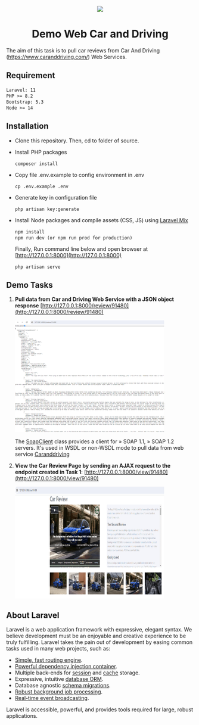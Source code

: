 <p align="center"><a href="https://laravel.com" target="_blank"><img src="https://raw.githubusercontent.com/laravel/art/master/logo-lockup/5%20SVG/2%20CMYK/1%20Full%20Color/laravel-logolockup-cmyk-red.svg" width="400"></a></p>

<h1 align="center">Demo Web Car and Driving</h1>

The aim of this task is to pull car reviews from Car And Driving (https://www.caranddriving.com/) Web Services.

## Requirement

```
Laravel: 11
PHP >= 8.2     
Bootstrap: 5.3
Node >= 14
```

## Installation

- Clone this repository. Then, cd to folder of source.
- Install PHP packages

    ```
    composer install
    ```
- Copy file .env.example to config environment in .env
    ```
    cp .env.example .env
    ```
- Generate key in configuration file
    ```
    php artisan key:generate
    ```
- Install Node packages and compile assets (CSS, JS) using [Laravel Mix](https://laravel-mix.com/docs)
  ```
  npm install
  npm run dev (or npm run prod for production)
  ```
  Finally, Run command line below and open browser at [http://127.0.0.1:8000](http://127.0.0.1:8000)
  ```
  php artisan serve
  ```
  
## Demo Tasks
1. **Pull data from Car and Driving Web Service with a JSON object response**
    [http://127.0.0.1:8000/review/91480](http://127.0.0.1:8000/review/91480)

    <img src="public/images/larave-car-demo-task-1.PNG" alt="Example Image" width="400" height="300" />

    The [SoapClient](https://www.php.net/manual/en/class.soapclient.php) class provides a client for » SOAP 1.1, » SOAP 1.2 servers. It's used in WSDL or non-WSDL mode to pull data from web service [Caranddriving](https://www.caranddriving.com/ws/A041/ws.asmx?WSDL)


2. **View the Car Review Page by sending an AJAX request to the endpoint created in Task 1**:
    [http://127.0.0.1:8000/view/91480](http://127.0.0.1:8000/view/91480)

    <img src="public/images/larave-car-demo-task-2.PNG" alt="Example Image" width="400" height="300" />

## About Laravel

Laravel is a web application framework with expressive, elegant syntax. We believe development must be an enjoyable and creative experience to be truly fulfilling. Laravel takes the pain out of development by easing common tasks used in many web projects, such as:

- [Simple, fast routing engine](https://laravel.com/docs/routing).
- [Powerful dependency injection container](https://laravel.com/docs/container).
- Multiple back-ends for [session](https://laravel.com/docs/session) and [cache](https://laravel.com/docs/cache) storage.
- Expressive, intuitive [database ORM](https://laravel.com/docs/eloquent).
- Database agnostic [schema migrations](https://laravel.com/docs/migrations).
- [Robust background job processing](https://laravel.com/docs/queues).
- [Real-time event broadcasting](https://laravel.com/docs/broadcasting).

Laravel is accessible, powerful, and provides tools required for large, robust applications.